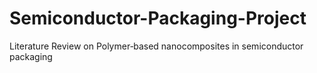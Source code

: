# Semiconductor-Packaging-Project
Literature Review on Polymer‐based nanocomposites in semiconductor packaging 
